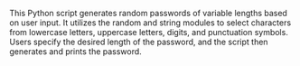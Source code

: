 This Python script generates random passwords of variable lengths based on user input. It utilizes the random and string modules to select characters from lowercase letters, uppercase letters, digits, and punctuation symbols. Users specify the desired length of the password, and the script then generates and prints the password.
